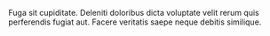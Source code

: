 Fuga sit cupiditate. Deleniti doloribus dicta voluptate velit rerum quis perferendis fugiat aut. Facere veritatis saepe neque debitis similique.